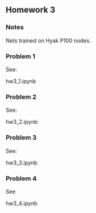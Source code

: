 ## Homework 3
### Notes
Nets trained on Hyak P100 nodes.

### Problem 1
See: 

hw3_1.ipynb

### Problem 2
See:

hw3_2.ipynb

### Problem 3
See:

hw3_3.ipynb

### Problem 4
See

hw3_4.ipynb
